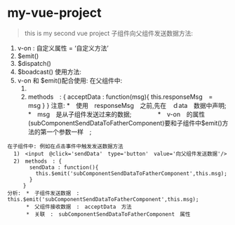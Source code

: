 # my-vue-project

> this is my second vue project
子组件向父组件发送数据方法:
  1. v-on : 自定义属性 = ‘自定义方法’
  2. $emit()
  3. $dispatch()
  4. $boadcast()
使用方法:
  1. v-on 和 $emit()配合使用:
    在父组件中:
      1) <response v-on:subComponentSendDataToFatherComponent='acceptData'></response>
      2) methods　: {
            acceptData : function(msg){
               this.responseMsg　=　msg
            }
          }
      注意: *　使用　responseMsg　之前,先在　ｄata　数据中声明;　
      　　　*　msg　是从子组件发送过来的数据;　
      　　　*　v-on　的属性(subComponentSendDataToFatherComponent)要和子组件中$emit()方法的第一个参数一样　;

    在子组件中: 例如在点击事件中触发发送数据方法
      1)　<input　@click='sendData'　type='button'　value='向父组件发送数据'/>
      2)　methods　: {
           sendData : function(){
             this.$emit('subComponentSendDataToFatherComponent',this.msg);
           }
         }
    分析:　*　子组件发送数据　:　this.$emit('subComponentSendDataToFatherComponent',this.msg);
          *　父组件接收数据　:　acceptData　方法
          *　关联　:　subComponentSendDataToFatherComponent　属性
